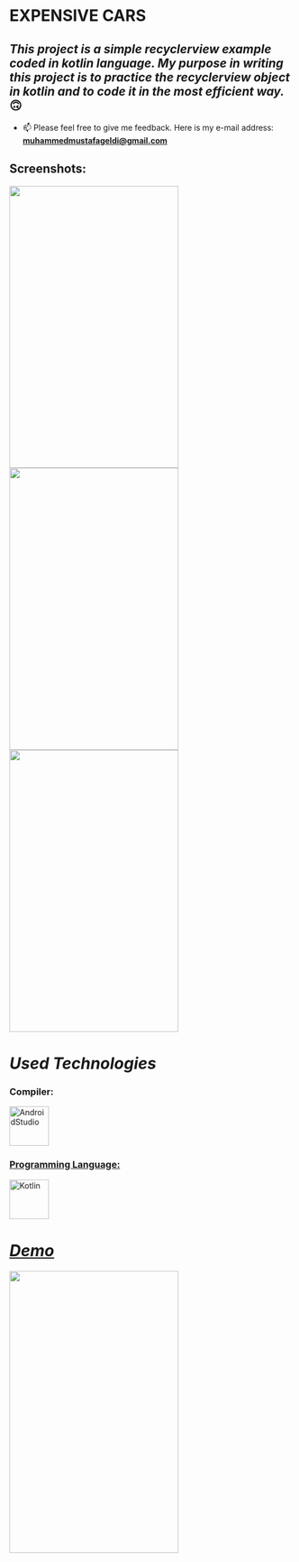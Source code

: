 # EXPENSIVE CARS

## *This project is a simple recyclerview example coded in kotlin language. My purpose in writing this project is to practice the recyclerview object in kotlin and to code it in the most efficient way.* 🙃

- 📫 Please feel free to give me feedback. Here is my e-mail address: **muhammedmustafageldi@gmail.com**

## Screenshots:

<p align="left">
<img src="https://swanky.website/PicturesAndGifs/Screenshot1.png" width="300" height="500"/>
<img src="https://swanky.website/PicturesAndGifs/Screenshot2.png" width="300" height="500"/> 
<img src="https://swanky.website/PicturesAndGifs/Screenshot3.png" width="300" height="500"/> 
  
</p>


# *Used Technologies*

<h3 align="left">Compiler:</h3>
<p align="left"> <a href="https://developer.android.com/studio" target="_blank" rel="noreferrer"> <img src="https://img.icons8.com/color/452/android-studio--v3.png" alt="AndroidStudio" width="70" height="70"/>
  
<h3 align="left">Programming Language:</h3>
<p align="left"> <a href="https://kotlinlang.org" target="_blank" rel="noreferrer"> <img src="https://img.icons8.com/color/344/kotlin.png" alt="Kotlin" width="70" height="70"/>
  
# *Demo*

<img align = "center" src="https://github.com/muhammedmustafageldi/KotlinRecyclerviewExample/blob/main/PhotosAndGifs/application.gif" width="300" height="500" />
  

